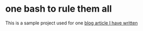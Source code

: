 # one bash to rule them all

This is a sample project used for one [blog article I have written](https://jchomarat.github.io/one-bash-rule-all/)